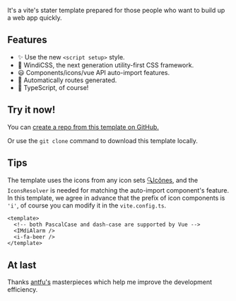 It's a vite's stater template prepared for those people who want to build up a web app quickly.

## Features

- ✨ Use the new `<script setup>` style.
- 💨 WindiCSS, the next generation utility-first CSS framework.
- 😃 Components/icons/vue API auto-import features.
- 📖 Automatically routes generated.
- 🦾 TypeScript, of course!

## Try it now!

You can [create a repo from this template on GitHub.](https://github.com/YoungX99/v-template/generate)

Or use the `git clone` command to download this template locally.

## Tips

The template uses the icons from any icon sets [🔍Icônes](https://icones.netlify.app/), and the `IconsResolver` is needed for matching the auto-import component's feature. In this template, we agree in advance that the prefix of icon components is `'i'`, of course you can modify it in the `vite.config.ts`.

```vue
<template>
  <!-- both PascalCase and dash-case are supported by Vue -->
  <IMdiAlarm />
  <i-fa-beer />
</template>
```

## At last

Thanks [antfu's](https://github.com/antfu) masterpieces which help me improve the development efficiency.
